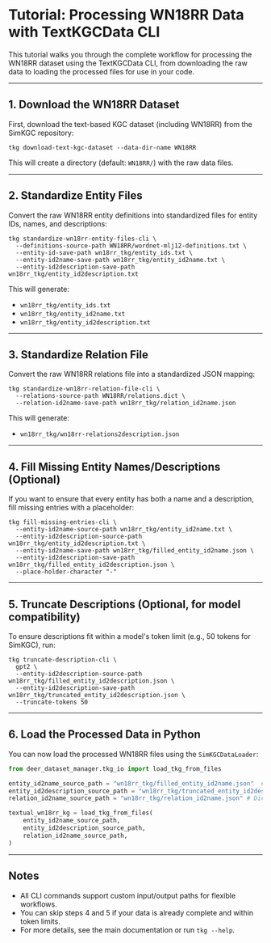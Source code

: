 # Tutorial: Processing WN18RR Data with TextKGCData CLI

This tutorial walks you through the complete workflow for processing the WN18RR dataset using the TextKGCData CLI, from downloading the raw data to loading the processed files for use in your code.

---

## 1. Download the WN18RR Dataset

First, download the text-based KGC dataset (including WN18RR) from the SimKGC repository:

```shell {.copy}
tkg download-text-kgc-dataset --data-dir-name WN18RR
```

This will create a directory (default: `WN18RR/`) with the raw data files.

---

## 2. Standardize Entity Files

Convert the raw WN18RR entity definitions into standardized files for entity IDs, names, and descriptions:

```shell {.copy}
tkg standardize-wn18rr-entity-files-cli \
  --definitions-source-path WN18RR/wordnet-mlj12-definitions.txt \
  --entity-id-save-path wn18rr_tkg/entity_ids.txt \
  --entity-id2name-save-path wn18rr_tkg/entity_id2name.txt \
  --entity-id2description-save-path wn18rr_tkg/entity_id2description.txt
```

This will generate:
- `wn18rr_tkg/entity_ids.txt`
- `wn18rr_tkg/entity_id2name.txt`
- `wn18rr_tkg/entity_id2description.txt`

---

## 3. Standardize Relation File

Convert the raw WN18RR relations file into a standardized JSON mapping:

```shell {.copy}
tkg standardize-wn18rr-relation-file-cli \
  --relations-source-path WN18RR/relations.dict \
  --relation-id2name-save-path wn18rr_tkg/relation_id2name.json
```

This will generate:
- `wn18rr_tkg/wn18rr-relations2description.json`

---

## 4. Fill Missing Entity Names/Descriptions (Optional)

If you want to ensure that every entity has both a name and a description, fill missing entries with a placeholder:

```shell {.copy}
tkg fill-missing-entries-cli \
  --entity-id2name-source-path wn18rr_tkg/entity_id2name.txt \
  --entity-id2description-source-path wn18rr_tkg/entity_id2description.txt \
  --entity-id2name-save-path wn18rr_tkg/filled_entity_id2name.json \
  --entity-id2description-save-path wn18rr_tkg/filled_entity_id2description.json \
  --place-holder-character "-"
```

---

## 5. Truncate Descriptions (Optional, for model compatibility)

To ensure descriptions fit within a model's token limit (e.g., 50 tokens for SimKGC), run:

```shell {.copy}
tkg truncate-description-cli \
  gpt2 \
  --entity-id2description-source-path wn18rr_tkg/filled_entity_id2description.json \
  --entity-id2description-save-path wn18rr_tkg/truncated_entity_id2description.json \
  --truncate-tokens 50
```

---

## 6. Load the Processed Data in Python

You can now load the processed WN18RR files using the `SimKGCDataLoader`:

```python {.copy}
from deer_dataset_manager.tkg_io import load_tkg_from_files

entity_id2name_source_path = "wn18rr_tkg/filled_entity_id2name.json"  # Dict[str, str]
entity_id2description_source_path = "wn18rr_tkg/truncated_entity_id2description.json" # Dict[str, str]
relation_id2name_source_path = "wn18rr_tkg/relation_id2name.json" # Dict[str, str]

textual_wn18rr_kg = load_tkg_from_files(
    entity_id2name_source_path,
    entity_id2description_source_path,
    relation_id2name_source_path,
)
```

---

## Notes
- All CLI commands support custom input/output paths for flexible workflows.
- You can skip steps 4 and 5 if your data is already complete and within token limits.
- For more details, see the main documentation or run `tkg --help`.
